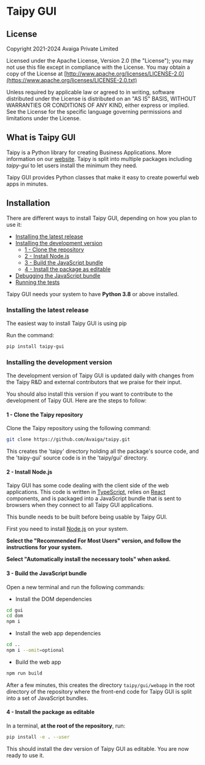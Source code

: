 # Taipy GUI

## License

Copyright 2021-2024 Avaiga Private Limited

Licensed under the Apache License, Version 2.0 (the "License"); you may not use this file
except in compliance with the License. You may obtain a copy of the License at
[http://www.apache.org/licenses/LICENSE-2.0](https://www.apache.org/licenses/LICENSE-2.0.txt)

Unless required by applicable law or agreed to in writing, software distributed under the
License is distributed on an "AS IS" BASIS, WITHOUT WARRANTIES OR CONDITIONS OF ANY KIND,
either express or implied. See the License for the specific language governing permissions
and limitations under the License.

## What is Taipy GUI

Taipy is a Python library for creating Business Applications. More information on our
[website](https://www.taipy.io). Taipy is split into multiple packages including *taipy-gui* to let users
install the minimum they need.

Taipy GUI provides Python classes that make it easy to create powerful web apps in minutes.

## Installation

There are different ways to install Taipy GUI, depending on how
you plan to use it:

- [Installing the latest release](#installing-the-latest-release)
- [Installing the development version](#installing-the-development-version)
  - [1 - Clone the repository](#1---clone-the-repository)
  - [2 - Install Node.js](#2---install-nodejs)
  - [3 - Build the JavaScript bundle](#3---build-the-javascript-bundle)
  - [4 - Install the package as editable](#4---install-the-package-as-editable)
- [Debugging the JavaScript bundle](#debugging-the-javascript-bundle)
- [Running the tests](#running-the-tests)

Taipy GUI needs your system to have **Python 3.8** or above installed.

### Installing the latest release

The easiest way to install Taipy GUI is using pip

Run the command:
```bash
pip install taipy-gui
```

### Installing the development version

The development version of Taipy GUI is updated daily with changes from the
Taipy R&D and external contributors that we praise for their input.

You should also install this version if you want to contribute to the development of Taipy GUI. Here are the steps to follow:

#### 1 - Clone the Taipy repository

Clone the Taipy repository using the following command:
```bash
git clone https://github.com/Avaiga/taipy.git
```

This creates the 'taipy' directory holding all the package's source code, and the 'taipy-gui'
source code is in the 'taipy/gui' directory.

#### 2 - Install Node.js

Taipy GUI has some code dealing with the client side of the web applications.
This code is written in <a href="https://www.typescriptlang.org/" target="_blank">TypeScript</a>, relies on <a href="https://reactjs.org/" target="_blank">React</a> components, and is packaged into a JavaScript bundle
that is sent to browsers when they connect to all Taipy GUI applications.

This bundle needs to be built before being usable by Taipy GUI.

First you need to install <a href="https://nodejs.org/" target="_blank">Node.js</a> on your system.

**Select the "Recommended For Most Users" version, and follow the instructions for your system.**

**Select "Automatically install the necessary tools" when asked.**

#### 3 - Build the JavaScript bundle

Open a new terminal and run the following commands:

- Install the DOM dependencies
```bash
cd gui
cd dom
npm i
```
- Install the web app dependencies
```bash
cd ..
npm i --omit=optional
```
- Build the web app
```bash
npm run build
```

After a few minutes, this creates the directory `taipy/gui/webapp` in the root directory of the repository
where the front-end code for Taipy GUI is split into a set of JavaScript bundles.

#### 4 - Install the package as editable

In a terminal, **at the root of the repository**, run:
```bash
pip install -e . --user
```

This should install the dev version of Taipy GUI as editable. You are now ready to use it.

